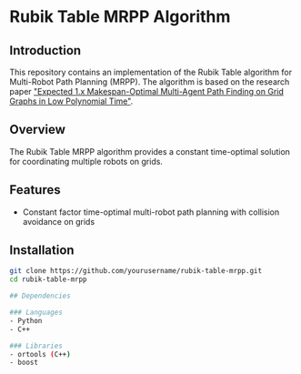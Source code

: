 # Rubik Table MRPP Algorithm

## Introduction
This repository contains an implementation of the Rubik Table algorithm for Multi-Robot Path Planning (MRPP). The algorithm is based on the research paper ["Expected 1.x Makespan-Optimal Multi-Agent Path Finding on
Grid Graphs in Low Polynomial Time"](https://arxiv.org/pdf/2408.05385).

## Overview
The Rubik Table MRPP algorithm provides a constant time-optimal solution for coordinating multiple robots on grids.

## Features
- Constant factor time-optimal multi-robot path planning with collision avoidance on grids


## Installation
```bash
git clone https://github.com/yourusername/rubik-table-mrpp.git
cd rubik-table-mrpp

## Dependencies

### Languages
- Python
- C++

### Libraries
- ortools (C++)
- boost
